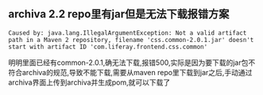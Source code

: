 ## archiva 2.2 repo里有jar但是无法下载报错方案

```
Caused by: java.lang.IllegalArgumentException: Not a valid artifact path in a Maven 2 repository, filename 'css.common-2.0.1.jar' doesn't start with artifact ID 'com.liferay.frontend.css.common'

```

明明里面已经有common-2.0.1,确无法下载,报错500,实际是因为要下载的jar包不符合archiva的规范,导致不能下载,需要从maven repo里下载到jar之后,手动通过archiva界面上传到archiva并生成pom,就可以下载了
